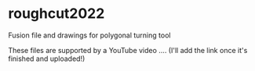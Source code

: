 # roughcut2022
Fusion file and drawings for polygonal turning tool

These files are supported by a YouTube video ....
(I'll add the link once it's finished and uploaded!)
